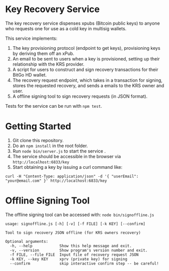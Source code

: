 Key Recovery Service
====================
The key recovery service dispenses xpubs (Bitcoin public keys) to anyone who requests one for use as a cold key in multisig wallets.

This service implements:

1. The key provisioning protocol (endpoint to get keys), provisioning keys by deriving them off an xPub.  
2. An email to be sent to users when a key is provisioned, setting up their relationship with the KRS provider. 
3. A script for users to construct and sign recovery transactions for their BitGo HD wallet. 
4. The recovery request endpoint, which takes in a transaction for signing, stores the requested recovery, and sends a emails to the KRS owner and user. 
5. A offline signing tool to sign recovery requests (in JSON format).

Tests for the service can be run with ``npm test``. 

Getting Started
====================
1. Git clone this repository.
2. Do an ``npm install`` in the root folder.
3. Run ``node bin/server.js`` to start the service .
4. The service should be accessible in the browser via ``http://localhost:6833/key`` 
5. Start obtaining a key by issuing a curl command like:

``curl -H "Content-Type: application/json" -d '{ "userEmail": "your@email.com" }' http://localhost:6833/key``

Offline Signing Tool
====================
The offline signing tool can be accessed with:
``node bin/signoffline.js``

```
usage: signoffline.js [-h] [-v] [-f FILE] [-k KEY] [--confirm]

Tool to sign recovery JSON offline (for KRS owners recovery)

Optional arguments:
  -h, --help            Show this help message and exit.
  -v, --version         Show program's version number and exit.
  -f FILE, --file FILE  Input file of recovery request JSON
  -k KEY, --key KEY     xprv (private key) for signing
  --confirm             skip interactive confirm step -- be careful!
```
